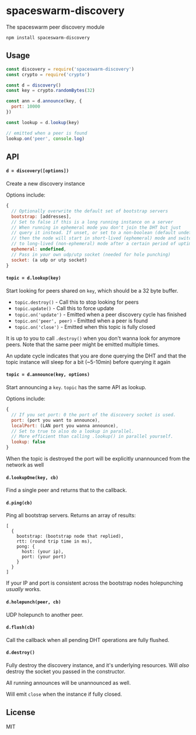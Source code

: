 # spaceswarm-discovery

The spaceswarm peer discovery module

```
npm install spaceswarm-discovery
```

## Usage

``` js
const discovery = require('spaceswarm-discovery')
const crypto = require('crypto')

const d = discovery()
const key = crypto.randomBytes(32)

const ann = d.announce(key, {
  port: 10000
})

const lookup = d.lookup(key)

// emitted when a peer is found
lookup.on('peer', console.log)
```

## API

#### `d = discovery([options])`

Create a new discovery instance

Options include:

```js
{
  // Optionally overwrite the default set of bootstrap servers
  bootstrap: [addresses],
  // Set to false if this is a long running instance on a server
  // When running in ephemeral mode you don't join the DHT but just 
  // query it instead. If unset, or set to a non-boolean (default undefined)
  // then the node will start in short-lived (ephemeral) mode and switch 
  // to long-lived (non-ephemeral) mode after a certain period of uptime
  ephemeral: undefined,
  // Pass in your own udp/utp socket (needed for hole punching)
  socket: (a udp or utp socket)
}
```

#### `topic = d.lookup(key)`

Start looking for peers shared on `key`, which should be a 32 byte buffer.

* `topic.destroy()` - Call this to stop looking for peers
* `topic.update()` - Call this to force update
* `topic.on('update')` - Emitted when a peer discovery cycle has finished
* `topic.on('peer', peer)` - Emitted when a peer is found
* `topic.on('close')` - Emitted when this topic is fully closed

It is up to you to call `.destroy()` when you don't wanna look for anymore peers.
Note that the same peer might be emitted multiple times.

An update cycle indicates that you are done querying the DHT and that
the topic instance will sleep for a bit (~5-10min) before querying it again

#### `topic = d.announce(key, options)`

Start announcing a `key`. `topic` has the same API as lookup.

Options include:

```js
{
  // If you set port: 0 the port of the discovery socket is used.
  port: (port you want to announce),
  localPort: (LAN port you wanna announce),
  // Set to true to also do a lookup in parallel.
  // More efficient than calling .lookup() in parallel yourself.
  lookup: false
}
```

When the topic is destroyed the port will be explicitly unannounced
from the network as well

#### `d.lookupOne(key, cb)`

Find a single peer and returns that to the callback.

#### `d.ping(cb)`

Ping all bootstrap servers. Returns an array of results:

```
[
  {
    bootstrap: (bootstrap node that replied),
    rtt: (round trip time in ms),
    pong: {
      host: (your ip),
      port: (your port)
    }
  }
]
```

If your IP and port is consistent across the bootstrap nodes
holepunching *usually* works.

#### `d.holepunch(peer, cb)`

UDP holepunch to another peer.

#### `d.flush(cb)`

Call the callback when all pending DHT operations are fully flushed.

#### `d.destroy()`

Fully destroy the discovery instance, and it's underlying resources.
Will *also* destroy the socket you passed in the constructor.

All running announces will be unannounced as well.

Will emit `close` when the instance if fully closed.

## License

MIT
